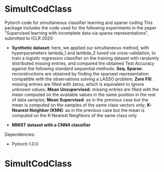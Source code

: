 # SimultCodClass
Pytorch code for simultaneous classifier learning and sparse coding
This package includes the code used for the following experiments in the paper "Supervised learning with incomplete data via sparse representations", submitted to ICLR 2020:
 - **Synthetic dataset:** here, we applied our simultaneous method, with hyperparameters lambda_1 and lambda_2 tuned via cross-validation, to train a logistic regression classifier on the training dataset with randomly distributed missing entries, and compared the obtained Test Accuracy against the following standard sequential methods: **Seq. Sparse**: reconstructions are obtained by finding the sparsest representation compatible with the observations solving a LASSO problem;  **Zero Fill**: missing entries are filled with zeros, which is equivalent to ignore unknown values; **Mean Unsupervised**: missing entries are filled with the mean computed on the available values in the same position in the rest of data samples; **Mean Supervised**: as in the previous case but the mean is computed on the samples of the same class vectors only; **K-Nearest Neighbor (KNN)**: as in the previous case but the mean is computed on the K-Nearest Neighbors of the same class only
 
 - **MNIST dataset with a CNN4 classifier**
 
 Dependencies:
 - Pytorch 1.0.0
 
# SimultCodClass
